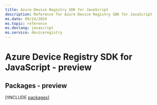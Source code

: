 ```yaml
---
title: Azure Device Registry SDK for JavaScript
description: Reference for Azure Device Registry SDK for JavaScript
ms.date: 09/24/2024
ms.topic: reference
ms.devlang: javascript
ms.service: deviceregistry
---
```

# Azure Device Registry SDK for JavaScript - preview
## Packages - preview
[!INCLUDE [packages](device-registry-index.md)]